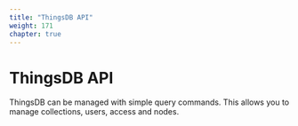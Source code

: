 ```yaml
---
title: "ThingsDB API"
weight: 171
chapter: true
---
```


# ThingsDB API

ThingsDB can be managed with simple query commands. This allows you to manage
collections, users, access and nodes.
